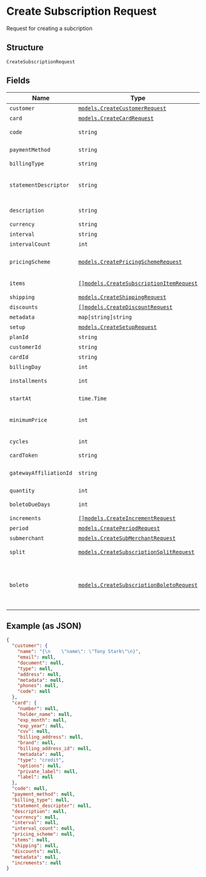 
# Create Subscription Request

Request for creating a subcription

## Structure

`CreateSubscriptionRequest`

## Fields

| Name | Type | Tags | Description |
|  --- | --- | --- | --- |
| `customer` | [`models.CreateCustomerRequest`](../../doc/models/create-customer-request.md) | Required | Customer |
| `card` | [`models.CreateCardRequest`](../../doc/models/create-card-request.md) | Required | Card |
| `code` | `string` | Required | Subscription code |
| `paymentMethod` | `string` | Required | Payment method |
| `billingType` | `string` | Required | Billing type |
| `statementDescriptor` | `string` | Required | Statement descriptor for credit card subscriptions |
| `description` | `string` | Required | Subscription description |
| `currency` | `string` | Required | Currency |
| `interval` | `string` | Required | Interval |
| `intervalCount` | `int` | Required | Interval count |
| `pricingScheme` | [`models.CreatePricingSchemeRequest`](../../doc/models/create-pricing-scheme-request.md) | Required | Subscription pricing scheme |
| `items` | [`[]models.CreateSubscriptionItemRequest`](../../doc/models/create-subscription-item-request.md) | Required | Subscription items |
| `shipping` | [`models.CreateShippingRequest`](../../doc/models/create-shipping-request.md) | Required | Shipping |
| `discounts` | [`[]models.CreateDiscountRequest`](../../doc/models/create-discount-request.md) | Required | Discounts |
| `metadata` | `map[string]string` | Required | Metadata |
| `setup` | [`models.CreateSetupRequest`](../../doc/models/create-setup-request.md) | Optional | Setup data |
| `planId` | `string` | Optional | Plan id |
| `customerId` | `string` | Optional | Customer id |
| `cardId` | `string` | Optional | Card id |
| `billingDay` | `int` | Optional | Billing day |
| `installments` | `int` | Optional | Number of installments |
| `startAt` | `time.Time` | Optional | Subscription start date |
| `minimumPrice` | `int` | Optional | Subscription minimum price |
| `cycles` | `int` | Optional | Number of cycles |
| `cardToken` | `string` | Optional | Card token |
| `gatewayAffiliationId` | `string` | Optional | Gateway Affiliation code |
| `quantity` | `int` | Optional | Quantity |
| `boletoDueDays` | `int` | Optional | Days until boleto expires |
| `increments` | [`[]models.CreateIncrementRequest`](../../doc/models/create-increment-request.md) | Required | Increments |
| `period` | [`models.CreatePeriodRequest`](../../doc/models/create-period-request.md) | Optional | - |
| `submerchant` | [`models.CreateSubMerchantRequest`](../../doc/models/create-sub-merchant-request.md) | Optional | SubMerchant |
| `split` | [`models.CreateSubscriptionSplitRequest`](../../doc/models/create-subscription-split-request.md) | Optional | Subscription's split |
| `boleto` | [`models.CreateSubscriptionBoletoRequest`](../../doc/models/create-subscription-boleto-request.md) | Optional | Information about fines and interest on the "boleto" used from payment |

## Example (as JSON)

```json
{
  "customer": {
    "name": "{\n    \"name\": \"Tony Stark\"\n}",
    "email": null,
    "document": null,
    "type": null,
    "address": null,
    "metadata": null,
    "phones": null,
    "code": null
  },
  "card": {
    "number": null,
    "holder_name": null,
    "exp_month": null,
    "exp_year": null,
    "cvv": null,
    "billing_address": null,
    "brand": null,
    "billing_address_id": null,
    "metadata": null,
    "type": "credit",
    "options": null,
    "private_label": null,
    "label": null
  },
  "code": null,
  "payment_method": null,
  "billing_type": null,
  "statement_descriptor": null,
  "description": null,
  "currency": null,
  "interval": null,
  "interval_count": null,
  "pricing_scheme": null,
  "items": null,
  "shipping": null,
  "discounts": null,
  "metadata": null,
  "increments": null
}
```

